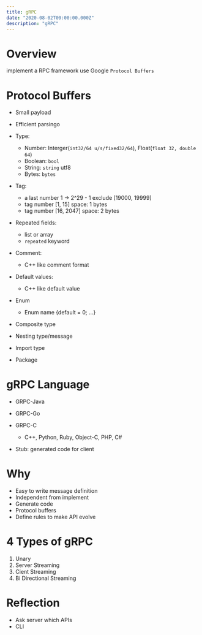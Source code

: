 ```yaml
---
title: gRPC
date: "2020-08-02T00:00:00.000Z"
description: "gRPC"
---
```


# Overview
implement a RPC framework use Google `Protocol Buffers`

# Protocol Buffers
- Small payload
- Efficient parsingo

- Type:
  - Number: Interger(`int32/64 u/s/fixed32/64`), Float(`float 32, double 64`)
  - Boolean: `bool`
  - String: `string` utf8
  - Bytes: `bytes`
- Tag:
  - a last number 1 -> 2^29 - 1 exclude [19000, 19999]
  - tag number [1, 15] space: 1 bytes
  - tag number [16, 2047] space: 2 bytes
- Repeated fields:
  - list or array
  - `repeated` keyword
- Comment:
  - C++ like comment format
- Default values:
  - C++ like default value
- Enum
  - Enum name {default = 0; ...}
- Composite type
- Nesting type/message
- Import type
- Package

# gRPC Language
- GRPC-Java
- GRPC-Go
- GRPC-C
  - C++, Python, Ruby, Object-C, PHP, C#

- Stub: generated code for client

# Why
- Easy to write message definition
- Independent from implement
- Generate code
- Protocol buffers
- Define rules to make API evolve

# 4 Types of gRPC
1. Unary
2. Server Streaming
3. Cient Streaming
4. Bi Directional Streaming

# Reflection
- Ask server which APIs
- CLI
